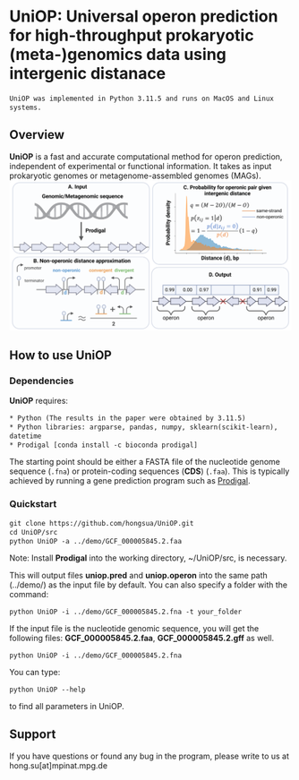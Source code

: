 # UniOP: Universal operon prediction for high-throughput prokaryotic (meta-)genomics data using intergenic distanace
```
UniOP was implemented in Python 3.11.5 and runs on MacOS and Linux systems.
```

## Overview
**UniOP** is a fast and accurate computational method for operon prediction, independent of experimental or functional information. It takes as input prokaryotic genomes or metagenome-assembled genomes (MAGs).
![](figures/flowchart_UniOP.png)

## How to use UniOP
### Dependencies
**UniOP** requires:
```
* Python (The results in the paper were obtained by 3.11.5)
* Python libraries: argparse, pandas, numpy, sklearn(scikit-learn), datetime
* Prodigal [conda install -c bioconda prodigal]
```
The starting point should be either a FASTA file of the nucleotide genome sequence (`.fna`) or protein-coding sequences (**CDS**) (`.faa`). This is typically achieved by running a gene prediction program such as [Prodigal](https://github.com/hyattpd/Prodigal).

### Quickstart
```
git clone https://github.com/hongsua/UniOP.git
cd UniOP/src
python UniOP -a ../demo/GCF_000005845.2.faa
```
Note: Install **Prodigal** into the working directory, ~/UniOP/src, is necessary.

This will output files **uniop.pred** and **uniop.operon** into the same path (../demo/) as the input file by default. You can also specify a folder with the command:
```
python UniOP -i ../demo/GCF_000005845.2.fna -t your_folder
```
If the input file is the nucleotide genomic sequence, you will get the following files: **GCF_000005845.2.faa**, **GCF_000005845.2.gff** as well.

```
python UniOP -i ../demo/GCF_000005845.2.fna
```
You can type:
```
python UniOP --help
```
to find all parameters in UniOP.


## Support
If you have questions or found any bug in the program, please write to us at
hong.su[at]mpinat.mpg.de
